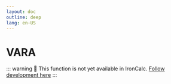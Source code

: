 ```yaml
---
layout: doc
outline: deep
lang: en-US
---
```


# VARA

::: warning
🚧 This function is not yet available in IronCalc.
[Follow development here](https://github.com/ironcalc/IronCalc/labels/Functions)
:::